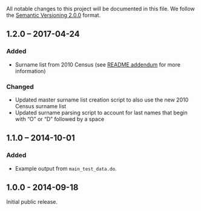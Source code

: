 All notable changes to this project will be documented in this file.
We follow the [Semantic Versioning 2.0.0](http://semver.org/) format.


## 1.2.0 – 2017-04-24

### Added
- Surname list from 2010 Census
  (see [README addendum](README.md#update-to-proxy-methodology-april-2017)
  for more information)

### Changed
- Updated master surname list creation script to also use
  the new 2010 Census surname list
- Updated surname parsing script to account for last names
  that begin with “O” or “D” followed by a space


## 1.1.0 – 2014-10-01

### Added
- Example output from `main_test_data.do`.


## 1.0.0 - 2014-09-18

Initial public release.
